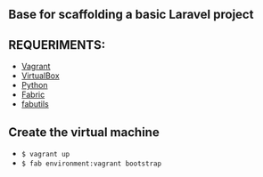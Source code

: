 ## Base for scaffolding a basic Laravel project

## REQUERIMENTS:
* [Vagrant](https://www.vagrantup.com/)
* [VirtualBox](https://www.virtualbox.org/)
* [Python](https://www.python.org/)
* [Fabric](http://www.fabfile.org/)
* [fabutils](https://github.com/vinco/fabutils)


## Create the virtual machine
* `$ vagrant up`
* `$ fab environment:vagrant bootstrap`
